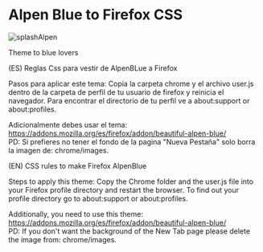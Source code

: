 # Alpen Blue to Firefox CSS

![splashAlpen](https://user-images.githubusercontent.com/22057609/117846870-74fb9900-b247-11eb-835e-936c9720e907.png)

Theme to blue lovers

(ES) Reglas Css para vestir de AlpenBLue a Firefox

Pasos para aplicar este tema: Copia la carpeta chrome y el archivo user.js dentro de la carpeta de perfil de tu usuario de firefox y reinicia el navegador. Para encontrar el directorio de tu perfil ve a about:support or about:profiles.

Adicionalmente debes usar el tema: https://addons.mozilla.org/es/firefox/addon/beautiful-alpen-blue/
<br>PD: Si prefieres no tener el fondo de la pagina "Nueva Pestaña" solo borra la imagen de: chrome/images.

(EN) CSS rules to make Firefox AlpenBlue

Steps to apply this theme: Copy the Chrome folder and the user.js file into your Firefox profile directory and restart the browser. To find out your profile directory go to about:support or about:profiles.

Additionally, you need to use this theme: https://addons.mozilla.org/es/firefox/addon/beautiful-alpen-blue/
<br>PD: If you don't want the background of the New Tab page please delete the image from: chrome/images.
